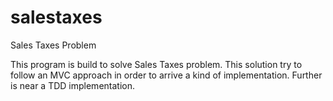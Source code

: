 # salestaxes
Sales Taxes Problem

This program is build to solve Sales Taxes problem. This solution try to follow an MVC approach in order to arrive a kind of implementation. Further is near a TDD implementation.
